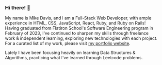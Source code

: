 ### Hi there! 👋

My name is Mike Davis, and I am a Full-Stack Web Developer, with ample experience in HTML, CSS, JavaScript, React, Ruby, and Ruby on Rails! Having graduated from Flatiron School's Software Engineering program in February of 2023, I've continued to sharpen my skills through freelance work & independent learning, exploring new technologies with each project. For a curated list of my work, please visit <a href="https://mikedavissoftware.com/" target="_blank">my portfolio website</a>.

Lately I have been focusing heavily on learning Data Structures & Algorithms, practicing what I've learned through Leetcode problems.


<!--
**mikedavissoftware/mikedavissoftware** is a ✨ _special_ ✨ repository because its `README.md` (this file) appears on your GitHub profile.

Here are some ideas to get you started:

- 🔭 I’m currently working on ...
- 🌱 I’m currently learning ...
- 👯 I’m looking to collaborate on ...
- 🤔 I’m looking for help with ...
- 💬 Ask me about ...
- 📫 How to reach me: ...
- 😄 Pronouns: ...
- ⚡ Fun fact: ...
-->
